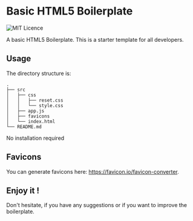 # Basic HTML5 Boilerplate

![MIT Licence](https://shields.io/badge/license-MIT-blue)

A basic HTML5 Boilerplate. This is a starter template for all developers.

## Usage

The directory structure is:

```
.
├── src
│   ├── css
│   │   ├── reset.css
│   │   └── style.css
│   ├── app.js
│   ├── favicons
│   └── index.html
└── README.md
```

No installation required

## Favicons

You can generate favicons here: https://favicon.io/favicon-converter.

## Enjoy it !

Don't hesitate, if you have any suggestions or if you want to improve the boilerplate.
